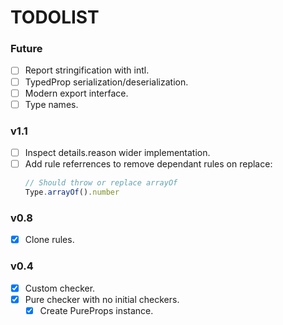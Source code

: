 # TODOLIST

### Future

- [ ] Report stringification with intl.
- [ ] TypedProp serialization/deserialization.
- [ ] Modern export interface.
- [ ] Type names.

### v1.1
 
 - [ ] Inspect details.reason wider implementation.
 - [ ] Add rule referrences to remove dependant rules on replace:
    ```javascript
    // Should throw or replace arrayOf
    Type.arrayOf().number
    ```

### v0.8

- [x] Clone rules.

### v0.4

- [x] Custom checker.
- [x] Pure checker with no initial checkers.
    - [x] Create PureProps instance.
